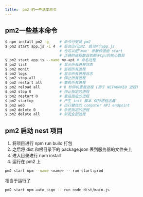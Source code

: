 ```yaml
---
title:  pm2 的一些基本命令
---
```


## pm2一些基本命令

```bash
$ npm install pm2 -g     # 命令行安装 pm2
$ pm2 start app.js -i 4  # 后台运行pm2，启动4个app.js
                         # 也可以把'max' 参数传递给 start
                         # 正确的进程数目依赖于Cpu的核心数目
$ pm2 start app.js --name my-api # 命名进程
$ pm2 list               # 显示所有进程状态
$ pm2 monit              # 监视所有进程
$ pm2 logs               # 显示所有进程日志
$ pm2 stop all           # 停止所有进程
$ pm2 restart all        # 重启所有进程
$ pm2 reload all         # 0 秒停机重载进程 (用于 NETWORKED 进程)
$ pm2 stop 0             # 停止指定的进程
$ pm2 restart 0          # 重启指定的进程
$ pm2 startup            # 产生 init 脚本 保持进程活着
$ pm2 web                # 运行健壮的 computer API endpoint
$ pm2 delete 0           # 杀死指定的进程
$ pm2 delete all         # 杀死全部进程

```

## pm2 启动 nest 项目

1. 将项目进行 npm run build 打包
2. 之后将 dist 和根目录下的 package.json 丢到服务器的文件夹上
3. 进入目录进行 npm install
4. 运行在 pm2 上

```bash
pm2 start npm --name <name> -- run start:prod
```

相当于运行了

```bash
pm2 start npm auto_sign -- run node dist/main.js
```
